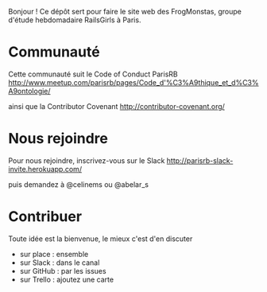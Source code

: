 Bonjour !
Ce dépôt sert pour faire le site web des FrogMonstas,
groupe d'étude hebdomadaire RailsGirls à Paris.

# Communauté
Cette communauté suit le Code of Conduct ParisRB
http://www.meetup.com/parisrb/pages/Code_d'%C3%A9thique_et_d%C3%A9ontologie/

ainsi que la Contributor Covenant http://contributor-covenant.org/

# Nous rejoindre
Pour nous rejoindre, inscrivez-vous sur le Slack
http://parisrb-slack-invite.herokuapp.com/

puis demandez à @celinems ou @abelar_s

# Contribuer
Toute idée est la bienvenue, le mieux c'est d'en discuter

- sur place : ensemble
- sur Slack : dans le canal
- sur GitHub : par les issues
- sur Trello : ajoutez une carte
